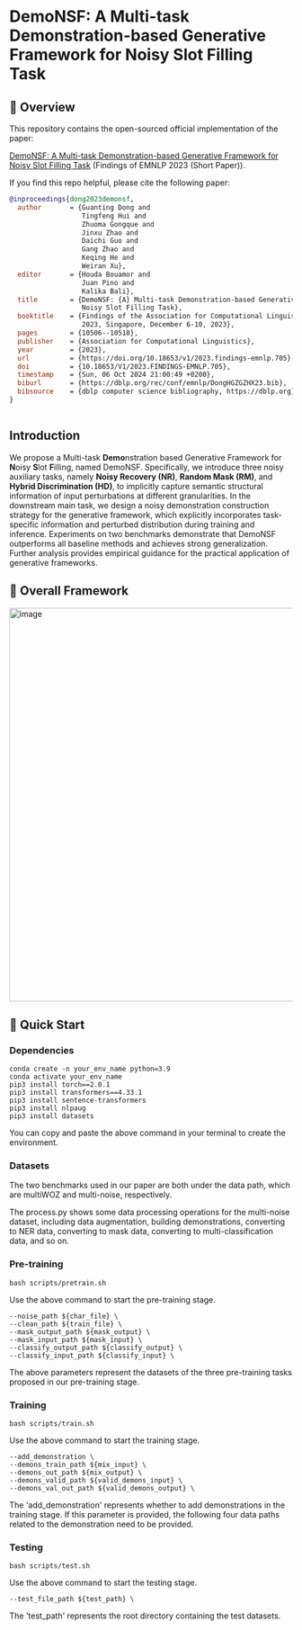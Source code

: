 # DemoNSF: A Multi-task Demonstration-based Generative Framework for Noisy Slot Filling Task


## 🎥 Overview
This repository contains the open-sourced official implementation of the paper:

[DemoNSF: A Multi-task Demonstration-based Generative Framework for Noisy Slot Filling Task](https://arxiv.org/pdf/2310.10169v1.pdf) (Findings of EMNLP 2023 (Short Paper)).


If you find this repo helpful, please cite the following paper:

```bibtex
@inproceedings{dong2023demonsf,
  author       = {Guanting Dong and
                  Tingfeng Hui and
                  Zhuoma Gongque and
                  Jinxu Zhao and
                  Daichi Guo and
                  Gang Zhao and
                  Keqing He and
                  Weiran Xu},
  editor       = {Houda Bouamor and
                  Juan Pino and
                  Kalika Bali},
  title        = {DemoNSF: {A} Multi-task Demonstration-based Generative Framework for
                  Noisy Slot Filling Task},
  booktitle    = {Findings of the Association for Computational Linguistics: {EMNLP}
                  2023, Singapore, December 6-10, 2023},
  pages        = {10506--10518},
  publisher    = {Association for Computational Linguistics},
  year         = {2023},
  url          = {https://doi.org/10.18653/v1/2023.findings-emnlp.705},
  doi          = {10.18653/V1/2023.FINDINGS-EMNLP.705},
  timestamp    = {Sun, 06 Oct 2024 21:00:49 +0200},
  biburl       = {https://dblp.org/rec/conf/emnlp/DongHGZGZHX23.bib},
  bibsource    = {dblp computer science bibliography, https://dblp.org}
}



```

## Introduction
We propose a Multi-task **Demo**nstration based Generative Framework for **N**oisy **S**lot **F**illing, named DemoNSF. Specifically, we introduce three noisy auxiliary tasks, namely **Noisy Recovery (NR)**, **Random Mask (RM)**, and **Hybrid Discrimination (HD)**, to implicitly capture semantic structural information of input perturbations at different granularities. In the downstream main task, we design a noisy demonstration construction strategy for the generative framework, which explicitly incorporates task-specific information and perturbed distribution during training and inference. Experiments on two benchmarks demonstrate that DemoNSF outperforms all baseline methods and achieves strong generalization. Further analysis provides empirical guidance for the practical application of generative frameworks. 

## 🍯 Overall Framework
<img width="700" alt="image" src="https://github.com/dongguanting/Demo-NSF/assets/60767110/0889d577-7b22-46f4-a074-44cb78da4ad8">

## 🎯 Quick Start

### Dependencies
```
conda create -n your_env_name python=3.9
conda activate your_env_name
pip3 install torch==2.0.1
pip3 install transformers==4.33.1
pip3 install sentence-transformers
pip3 install nlpaug
pip3 install datasets
```
You can copy and paste the above command in your terminal to create the environment.

### Datasets
The two benchmarks used in our paper are both under the data path, which are multiWOZ and multi-noise, respectively.

The process.py shows some data processing operations for the multi-noise dataset, including data augmentation, building demonstrations, converting to NER data, converting to mask data, converting to multi-classification data, and so on.

### Pre-training
```
bash scripts/pretrain.sh
```
Use the above command to start the pre-training stage.
```
--noise_path ${char_file} \
--clean_path ${train_file} \
--mask_output_path ${mask_output} \
--mask_input_path ${mask_input} \
--classify_output_path ${classify_output} \
--classify_input_path ${classify_input} \
```
The above parameters represent the datasets of the three pre-training tasks proposed in our pre-training stage.

### Training
```
bash scripts/train.sh
```
Use the above command to start the training stage.
```
--add_demonstration \
--demons_train_path ${mix_input} \
--demons_out_path ${mix_output} \
--demons_valid_path ${valid_demons_input} \
--demons_val_out_path ${valid_demons_output} \
```
The 'add_demonstration' represents whether to add demonstrations in the training stage. If this parameter is provided, the following four data paths related to the demonstration need to be provided.

### Testing
```
bash scripts/test.sh
```
Use the above command to start the testing stage.
```
--test_file_path ${test_path} \
```
The 'test_path' represents the root directory containing the test datasets.

